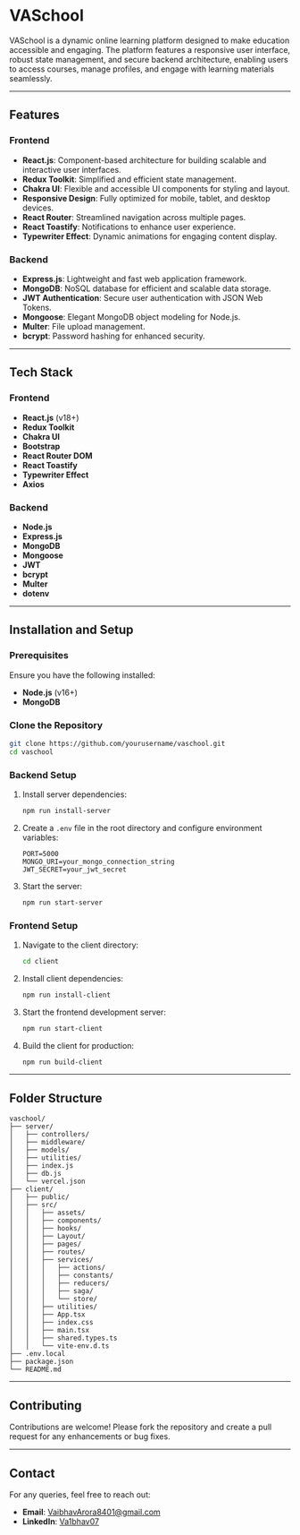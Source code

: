 # VASchool

VASchool is a dynamic online learning platform designed to make education accessible and engaging. The platform features a responsive user interface, robust state management, and secure backend architecture, enabling users to access courses, manage profiles, and engage with learning materials seamlessly.

---

## Features

### Frontend
- **React.js**: Component-based architecture for building scalable and interactive user interfaces.
- **Redux Toolkit**: Simplified and efficient state management.
- **Chakra UI**: Flexible and accessible UI components for styling and layout.
- **Responsive Design**: Fully optimized for mobile, tablet, and desktop devices.
- **React Router**: Streamlined navigation across multiple pages.
- **React Toastify**: Notifications to enhance user experience.
- **Typewriter Effect**: Dynamic animations for engaging content display.

### Backend
- **Express.js**: Lightweight and fast web application framework.
- **MongoDB**: NoSQL database for efficient and scalable data storage.
- **JWT Authentication**: Secure user authentication with JSON Web Tokens.
- **Mongoose**: Elegant MongoDB object modeling for Node.js.
- **Multer**: File upload management.
- **bcrypt**: Password hashing for enhanced security.

---

## Tech Stack

### Frontend
- **React.js** (v18+)
- **Redux Toolkit**
- **Chakra UI**
- **Bootstrap**
- **React Router DOM**
- **React Toastify**
- **Typewriter Effect**
- **Axios**

### Backend
- **Node.js**
- **Express.js**
- **MongoDB**
- **Mongoose**
- **JWT**
- **bcrypt**
- **Multer**
- **dotenv**

---

## Installation and Setup

### Prerequisites
Ensure you have the following installed:
- **Node.js** (v16+)
- **MongoDB**

### Clone the Repository
```bash
git clone https://github.com/yourusername/vaschool.git
cd vaschool
```

### Backend Setup
1. Install server dependencies:
   ```bash
   npm run install-server
   ```
2. Create a `.env` file in the root directory and configure environment variables:
   ```env
   PORT=5000
   MONGO_URI=your_mongo_connection_string
   JWT_SECRET=your_jwt_secret
   ```
3. Start the server:
   ```bash
   npm run start-server
   ```

### Frontend Setup
1. Navigate to the client directory:
   ```bash
   cd client
   ```
2. Install client dependencies:
   ```bash
   npm run install-client
   ```
3. Start the frontend development server:
   ```bash
   npm run start-client
   ```
4. Build the client for production:
   ```bash
   npm run build-client
   ```

---

## Folder Structure

```
vaschool/
├── server/
│   ├── controllers/
│   ├── middleware/
│   ├── models/
│   ├── utilities/
│   ├── index.js
│   ├── db.js
│   └── vercel.json
├── client/
│   ├── public/
│   ├── src/
│   │   ├── assets/
│   │   ├── components/
│   │   ├── hooks/
│   │   ├── Layout/
│   │   ├── pages/
│   │   ├── routes/
│   │   ├── services/
│   │   │   ├── actions/
│   │   │   ├── constants/
│   │   │   ├── reducers/
│   │   │   ├── saga/
│   │   │   └── store/
│   │   ├── utilities/
│   │   ├── App.tsx
│   │   ├── index.css
│   │   ├── main.tsx
│   │   ├── shared.types.ts
│   │   └── vite-env.d.ts
├── .env.local
├── package.json
└── README.md
```

---

## Contributing

Contributions are welcome! Please fork the repository and create a pull request for any enhancements or bug fixes.

---

## Contact
For any queries, feel free to reach out:
- **Email**: VaibhavArora8401@gmail.com
- **LinkedIn**: [Va1bhav07](https://www.linkedin.com/in/va1bhav07/)
